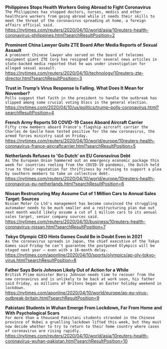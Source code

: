 **Philippines Stops Health Workers Going Abroad to Fight Coronavirus**\
`The Philippines has stopped doctors, nurses, medics and other healthcare workers from going abroad while it needs their skills to meet the threat of the coronavirus spreading at home, a foreign affairs official said.`\
https://nytimes.com/reuters/2020/04/10/world/asia/10reuters-health-coronavirus-philippines.html?searchResultPosition=2

**Prominent China Lawyer Quits ZTE Board After Media Reports of Sexual Assault**\
`A prominent Chinese lawyer who served on the board of telecoms equipment giant ZTE Corp has resigned after several news articles in state-backed media reported that he was under investigation for alleged sexual assault.`\
https://nytimes.com/reuters/2020/04/10/technology/10reuters-zte-director.html?searchResultPosition=3

**Trust in Trump’s Virus Response Is Falling. What Does It Mean for November?**\
`Polls suggest that faith in the president to handle the outbreak has slipped among some crucial voting blocs in the general election.`\
https://nytimes.com/2020/04/10/us/politics/trump-polls-coronavirus.html?searchResultPosition=4

**French Army Reports 50 COVID-19 Cases Aboard Aircraft Carrier**\
`Fifty crew members aboard France's flagship aircraft carrier the Charles de Gaulle have tested positive for the new coronavirus, the armed forces ministry said on Friday.`\
https://nytimes.com/reuters/2020/04/10/world/europe/10reuters-health-coronavirus-france-aircraftcarrier.html?searchResultPosition=5

**Netherlands Refuses to 'Go Dutch' on EU Coronavirus Debt**\
`As the European Union hammered out an emergency economic package this week for countries reeling from the COVID-19 pandemic, the Dutch held true to their reputation for thriftiness by refusing to support a plea by southern members to take on collective debt.`\
https://nytimes.com/reuters/2020/04/10/world/europe/10reuters-health-coronavirus-eu-netherlands.html?searchResultPosition=6

**Nissan Restructuring May Assume Cut of 1 Million Cars to Annual Sales Target: Sources**\
`Nissan Motor Co Ltd's management has become convinced the struggling automaker needs to be much smaller and a restructuring plan due out next month would likely assume a cut of 1 million cars to its annual sales target, senior company sources said.`\
https://nytimes.com/reuters/2020/04/10/business/10reuters-health-coronavirus-nissan.html?searchResultPosition=7

**Tokyo Olympic CEO Hints Games Could Be in Doubt Even in 2021**\
`As the coronavirus spreads in Japan, the chief executive of the Tokyo Games said Friday he can’t guarantee the postponed Olympics will be staged next year — even with a 16-month delay.`\
https://nytimes.com/aponline/2020/04/10/sports/olympics/ap-oly-tokyo-virus.html?searchResultPosition=8

**Father Says Boris Johnson Likely Out of Action for a While**\
`British Prime minister Boris Johnson needs time to recover from the new coronavirus and is unlikely to be back at work soon, his father said Friday, as millions of Britons began an Easter holiday weekend in lockdown.`\
https://nytimes.com/aponline/2020/04/10/world/europe/ap-eu-virus-outbreak-britain.html?searchResultPosition=9

**Pakistani Students in Wuhan Emerge From Lockdown, Far From Home and With Psychological Scars**\
`For more than a thousand Pakistani students stranded in the Chinese province of Hubei a gruelling lockdown lifted this week, but they must now decide whether to try to return to their home country where cases of coronavirus are rising rapidly.`\
https://nytimes.com/reuters/2020/04/10/world/asia/10reuters-health-coronavirus-wuhan-pakistan.html?searchResultPosition=10

